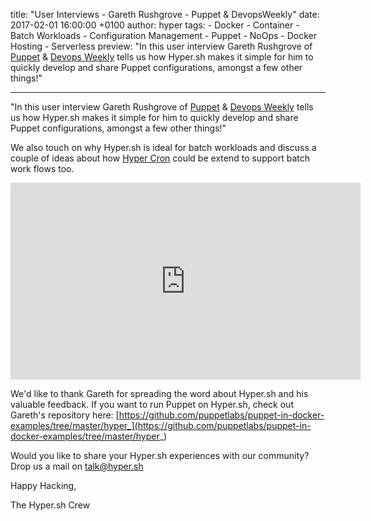 title: "User Interviews - Gareth Rushgrove - Puppet & DevopsWeekly"
date: 2017-02-01 16:00:00 +0100
author: hyper
tags:
    - Docker
    - Container
    - Batch Workloads
    - Configuration Management
    - Puppet
    - NoOps
    - Docker Hosting
    - Serverless
preview: "In this user interview Gareth Rushgrove of [Puppet](https://puppet.com/) & [Devops Weekly](http://www.devopsweekly.com/) tells us how Hyper.sh makes it simple for him to quickly develop and share Puppet configurations, amongst a few other things!"

---

"In this user interview Gareth Rushgrove of [Puppet](https://puppet.com/) & [Devops Weekly](http://www.devopsweekly.com/) tells us how Hyper.sh makes it simple for him to quickly develop and share Puppet configurations, amongst a few other things!"

We also touch on why Hyper.sh is ideal for batch workloads and discuss a couple of ideas about how [Hyper Cron](https://docs.hyper.sh/Feature/container/cron.html) could be extend to support batch work flows too.

<iframe width="560" height="315" src="https://www.youtube.com/embed/upJesrmXIHE" frameborder="0" allowfullscreen></iframe>

We'd like to thank Gareth for spreading the word about Hyper.sh and his valuable feedback. If you want to run Puppet on Hyper.sh, check out Gareth's repository here: [https://github.com/puppetlabs/puppet-in-docker-examples/tree/master/hyper_](https://github.com/puppetlabs/puppet-in-docker-examples/tree/master/hyper_)

Would you like to share your Hyper.sh experiences with our community? Drop us a mail on [talk@hyper.sh](mailto:talk@hyper.sh)

Happy Hacking,

The Hyper.sh Crew
